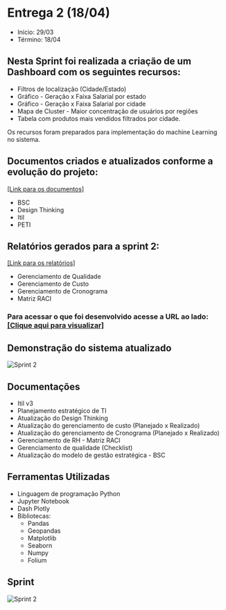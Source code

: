 # Entrega 2 (18/04)

- Início: 29/03
- Término: 18/04


## Nesta Sprint foi realizada a criação de um Dashboard com os seguintes recursos:

- Filtros de localização (Cidade/Estado)
- Gráfico -  Geração x Faixa Salarial por estado
- Gráfico - Geração x Faixa Salarial por cidade
- Mapa de Cluster - Maior concentração de usuários por regiões
- Tabela com produtos mais vendidos filtrados por cidade.

Os recursos foram preparados para implementação do machine Learning no sistema.

## Documentos criados e atualizados conforme a evolução do projeto:

[[Link para os documentos]](https://github.com/EricaSantos2109/API-SPC/tree/main/documentos/sprint-2)

- BSC
- Design Thinking
- Itil
- PETI 

## Relatórios gerados para a sprint 2:

[[Link para os relatórios]](https://github.com/EricaSantos2109/API-SPC/tree/main/documentos/sprint-2)

- Gerenciamento de Qualidade
- Gerenciamento de Custo
- Gerenciamento de Cronograma
- Matriz RACI

### Para acessar o que foi desenvolvido acesse a URL ao lado: [[Clique aqui para visualizar]](https://github.com/EricaSantos2109/API-SPC/tree/main/profile-finder)

## Demonstração do sistema atualizado

![Sprint 2](https://github.com/EricaSantos2109/API-SPC/blob/main/relatorios-sprint/imagens/prototipo.gif)



## Documentações
- Itil v3
- Planejamento estratégico de TI
- Atualização do Design Thinking
- Atualização do gerenciamento de custo (Planejado x Realizado)
- Atualização do gerenciamento de Cronograma (Planejado x Realizado)
- Gerenciamento de RH - Matriz RACI
- Gerenciamento de qualidade (Checklist)
- Atualização do modelo de gestão estratégica - BSC

## Ferramentas Utilizadas
- Linguagem de programação Python
- Jupyter Notebook
- Dash Plotly
- Bibliotecas: 
	- Pandas
	- Geopandas
	- Matplotlib
	- Seaborn 
	- Numpy
	- Folium

## Sprint 
![Sprint 2](https://github.com/EricaSantos2109/API-SPC/blob/main/relatorios-sprint/imagens/sprint-dois.png)